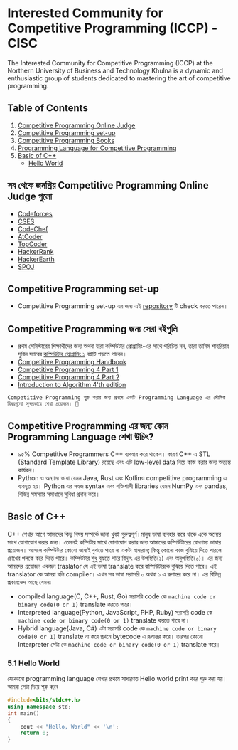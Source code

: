 # Interested Community for Competitive Programming (ICCP) - CISC

The Interested Community for Competitive Programming (ICCP) at the Northern University of Business and Technology Khulna is a dynamic and enthusiastic group of students dedicated to mastering the art of competitive programming.

## Table of Contents

1. [Competitive Programming Online Judge](#online-judges)
2. [Competitive Programming set-up](#repository)
3. [Competitive Programming Books](#books)
4. [Programming Language for Competitive Programming](#programming-language)
5. [Basic of C++](#C++)
    - [Hello World](#helloWorld)

## সব থেকে জনপ্রিয় Competitive Programming Online Judge গুলো <a name="online-judges"></a>

- [Codeforces](https://codeforces.com)
- [CSES](https://cses.fi)
- [CodeChef](https://www.codechef.com)
- [AtCoder](https://atcoder.jp)
- [TopCoder](https://www.topcoder.com)
- [HackerRank](https://www.hackerrank.com)
- [HackerEarth](https://www.hackerearth.com)
- [SPOJ](https://www.spoj.com)

## Competitive Programming set-up
- Competitive Programming set-up এর জন্য এই [repository](https://github.com/nxtsourav7/Compitative-Programming-Setup.git) টি check করতে পারেন। <a name="repository"></a>
## Competitive Programming জন্য সেরা বইগুলি <a name="books"></a>

- প্রথম সেমিস্টারের শিক্ষার্থীদের জন্য অথবা যারা কম্পিউটার প্রোগ্রামিং-এর সাথে পরিচিত নন, তারা তামিম শাহরিয়ার সুবিন স্যারের [কম্পিউটার প্রোগ্রামিং ১](cpResources/cProgramming/CP_ComputerProgrammingTamimShariarSubeen.pdf) বইটি পড়তে পারেন।
- [Competitive Programming Handbook](cpResources/cpBooks/CompetitiveProgrammersHandbook.pdf)
- [Competitive Programming 4 Part 1](cpResources/cpBooks/CompetitiveProgramming4Book1.pdf)
- [Competitive Programming 4 Part 2](cpResources/cpBooks/CompetitiveProgramming4Book2.pdf)
- [Introduction to Algorithm 4'th edition](cpResources/cpBooks/IntroductiontoAlgorithms4th.pdf)

`Competitive Programming শুরু করার জন্য প্রথমে একটি Programming Language এর মৌলিক বিষয়গুলো সুন্দরভাবে শেখা প্রয়োজন। 🌟`

## Competitive Programming এর জন্য কোন Programming Language শেখা উচিৎ? <a name="programming-language"></a>

- ৯৫% Competitive Programmers C++ ব্যবহার করে থাকেন। কারণ C++ এ STL (Standard Template Library) রয়েছে এবং এটি low-level data নিয়ে কাজ করার জন্য অত্যন্ত কার্যকর।
- Python ও অন্যান্য ভাষা যেমন Java, Rust এবং Kotlinও competitive programming এ ব্যবহৃত হয়। Python এর সহজ syntax এবং শক্তিশালী libraries যেমন NumPy এবং pandas, বিভিন্ন সমস্যার সমাধানে সুবিধা প্রদান করে।
## Basic of C++<a name="C++"></a>
C++ শেখার আগে আমাদের কিছু বিষয় সম্পর্কে জানা খুবই গুরুত্বপূর্ণ।মানুষ  ভাষা ব্যবহার করে থাকে একে অন্যের সাথে যোগাযোগ করার জন্য। তেমনই কম্পিটার সাথে যোগাযোগ করার জন্য আমাদের কম্পিউটারের বোধগম্য ভাষার প্রয়োজন। আসলে কম্পিউটার কোনো ভাষাই বুঝতে পারে না একটা হাদারাম; কিন্তু কোনো কাজ বুঝিয়ে দিতে পারলে চোখের পলকে করে দিতে পারে। কম্পিউটার শুধু বুঝতে পারে বিদ্যুৎ এর উপস্থিতি(১) এবং অনুপস্থিতি(০)। এর জন্য আমাদের প্রয়োজন একজন traslator যে এই ভাষা translate করে কম্পিউটারকে বুঝিয়ে দিতে পারে। এই translator কে আমরা বলি compiler। এখন সব ভাষা সরাসরি ০ অথবা ১ এ রূপান্তর করে না। এর বিভিন্ন প্রকারভেদ আছে যেমনঃ 
- compiled language(C, C++, Rust, Go) সরাসরি code কে  `machine code or binary code(0 or 1)` translate করতে পারে।
- Interpreted language(Python, JavaScript, PHP, Ruby) সরাসরি code কে  `machine code or binary code(0 or 1)` translate করতে পারে না।
- Hybrid language(Java, C#) এটা সরাসরি code কে  `machine code or binary code(0 or 1)` translate না করে প্রথমে bytecode এ রূপান্তর করে। তারপর কোনো Interpreter সেটা কে `machine code or binary code(0 or 1)` translate করে। <br>
### 5.1 Hello World <a name="helloWorld"></a>
যেকোনো programming language শেখার প্রথমে সাধারণত Hello world print করে শুরু করা হয়। আমরা সেটা দিয়ে শুরু করব
```cpp
#include<bits/stdc++.h>
using namespace std;
int main()
{
    cout << "Hello, World" << '\n';
    return 0;
}


